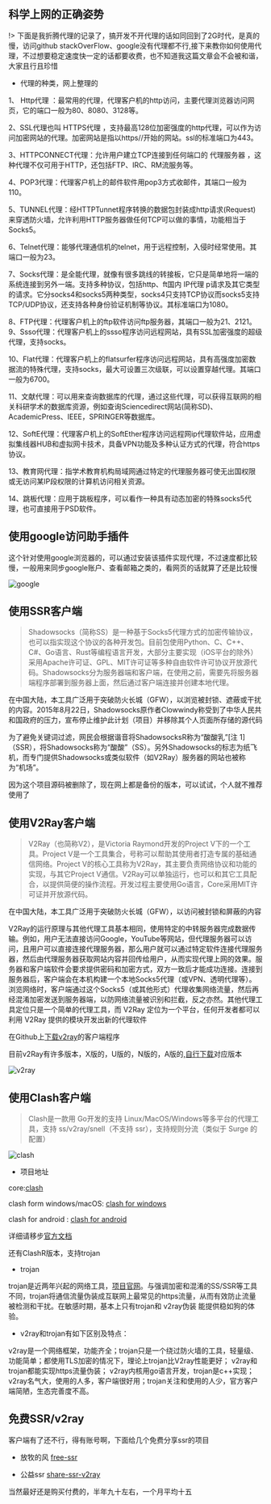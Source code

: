 ## 科学上网的正确姿势

!> 下面是我折腾代理的记录了，搞开发不开代理的话如同回到了2G时代，是真的慢，访问github stackOverFlow、google没有代理都不行,接下来教你如何使用代理，不过想要稳定速度快一定的话都要收费，也不知道我这篇文章会不会被和谐，大家且行且珍惜

- 代理的种类，网上整理的

1、 Http代理 ：最常用的代理，代理客户机的http访问，主要代理浏览器访问网页，它的端口一般为80、8080、3128等。

2、SSL代理也叫 HTTPS代理 ，支持最高128位加密强度的http代理，可以作为访问加密网站的代理。加密网站是指以https//开始的网站。ssl的标准端口为443。

3、HTTPCONNECT代理：允许用户建立TCP连接到任何端口的 代理服务器 ，这种代理不仅可用于HTTP，还包括FTP、IRC、RM流服务等。

4、POP3代理：代理客户机上的邮件软件用pop3方式收邮件，其端口一般为110。

5、TUNNEL代理：经HTTPTunnet程序转换的数据包封装成http请求(Request)来穿透防火墙，允许利用HTTP服务器做任何TCP可以做的事情，功能相当于Socks5。

6、Telnet代理：能够代理通信机的telnet，用于远程控制，入侵时经常使用。其端口一般为23。

7、Socks代理：是全能代理，就像有很多跳线的转接板，它只是简单地将一端的系统连接到另外一端。支持多种协议，包括http、ft国内 IP代理 p请求及其它类型的请求。它分socks4和socks5两种类型，socks4只支持TCP协议而socks5支持TCP/UDP协议，还支持各种身份验证机制等协议。其标准端口为1080。

8、FTP代理：代理客户机上的ftp软件访问ftp服务器，其端口一般为21、2121。9、Ssso代理：代理客户机上的ssso程序访问远程网站，具有SSL加密强度的超级代理，支持socks。

10、Flat代理：代理客户机上的flatsurfer程序访问远程网站，具有高强度加密数据流的特殊代理，支持socks，最大可设置三次级联，可以设置穿越代理。其端口一般为6700。

11、文献代理：可以用来查询数据库的代理，通过这些代理，可以获得互联网的相关科研学术的数据库资源，例如查询Sciencedirect网站(简称SD)、AcademicPress、IEEE，SPRINGER等数据库。

12、SoftE代理：代理客户机上的SoftEther程序访问远程网ip代理软件站，应用虚拟集线器HUB和虚拟网卡技术，具备VPN功能及多种认证方式的代理，符合https协议。

13、教育网代理：指学术教育机构局域网通过特定的代理服务器可使无出国权限或无访问某IP段权限的计算机访问相关资源。

14、跳板代理：应用于跳板程序，可以看作一种具有动态加密的特殊socks5代理，也可直接用于PSD软件。

## 使用google访问助手插件
这个针对使用google浏览器的，可以通过安装该插件实现代理，不过速度都比较慢，一般用来同步google账户、查看邮箱之类的，看网页的话就算了还是比较慢

![google](../images/google.png)


## 使用SSR客户端
>Shadowsocks（简称SS）是一种基于Socks5代理方式的加密传输协议，也可以指实现这个协议的各种开发包。目前包使用Python、C、C++、C#、Go语言、Rust等编程语言开发，大部分主要实现（iOS平台的除外）采用Apache许可证、GPL、MIT许可证等多种自由软件许可协议开放源代码。Shadowsocks分为服务器端和客户端，在使用之前，需要先将服务器端程序部署到服务器上面，然后通过客户端连接并创建本地代理。

在中国大陆，本工具广泛用于突破防火长城（GFW），以浏览被封锁、遮蔽或干扰的内容。2015年8月22日，Shadowsocks原作者Clowwindy称受到了中华人民共和国政府的压力，宣布停止维护此计划（项目）并移除其个人页面所存储的源代码

为了避免关键词过滤，网民会根据谐音将ShadowsocksR称为“酸酸乳”[注 1]（SSR），将Shadowsocks称为“酸酸”（SS）。另外Shadowsocks的标志为纸飞机，而专门提供Shadowsocks或类似软件（如V2Ray）服务器的网站也被称为“机场”。

因为这个项目源码被删除了，现在网上都是备份的版本，可以试试，个人就不推荐使用了

## 使用V2Ray客户端
>V2Ray（也简称V2），是Victoria Raymond开发的Project V下的一个工具。Project V是一个工具集合，号称可以帮助其使用者打造专属的基础通信网络。Project V的核心工具称为V2Ray，其主要负责网络协议和功能的实现，与其它Project V通信。V2Ray可以单独运行，也可以和其它工具配合，以提供简便的操作流程。开发过程主要使用Go语言，Core采用MIT许可证并开放源代码。

在中国大陆，本工具广泛用于突破防火长城（GFW），以访问被封锁和屏蔽的内容

V2Ray的运行原理与其他代理工具基本相同，使用特定的中转服务器完成数据传输。例如，用户无法直接访问Google，YouTube等网站，但代理服务器可以访问，且用户可以直接连接代理服务器，那么用户就可以通过特定软件连接代理服务器，然后由代理服务器获取网站内容并回传给用户，从而实现代理上网的效果。服务器和客户端软件会要求提供密码和加密方式，双方一致后才能成功连接。连接到服务器后，客户端会在本机构建一个本地Socks5代理（或VPN、透明代理等）。浏览网络时，客户端通过这个Socks5（或其他形式）代理收集网络流量，然后再经混淆加密发送到服务器端，以防网络流量被识别和拦截，反之亦然。其他代理工具定位只是一个简单的代理工具，而 V2Ray 定位为一个平台，任何开发者都可以利用 V2Ray 提供的模块开发出新的代理软件


在Github上[下载v2ray](https://github.com/v2fly/v2ray-core)的客户端程序

目前v2Ray有许多版本，X版的，U版的，N版的，A版的,[自行下载](https://www.v2fly.org/awesome/tools.html#%E5%9C%A8%E7%BA%BF%E5%B7%A5%E5%85%B7)对应版本

![v2ray](../images/v2ray.png)


## 使用Clash客户端

>Clash是一款用 Go开发的支持 Linux/MacOS/Windows等多平台的代理工具，支持 ss/v2ray/snell（不支持 ssr），支持规则分流（类似于 Surge 的配置）

![clash](../images/clash.png)

- 项目地址

 core:[clash](https://github.com/Dreamacro/clash)

 clash form windows/macOS: [clash for windows](https://github.com/Fndroid/clash_for_windows_pkg/releases)

 clash for android : [clash for android](https://github.com/Kr328/ClashForAndroid)

 
 详细请移步[官方文档](https://docs.cfw.lbyczf.com/contents/quickstart.html)


 还有ClashR版本，支持trojan


 - trojan

trojan是近两年兴起的网络工具，[项目官网](https://github.com/trojan-gfw)。与强调加密和混淆的SS/SSR等工具不同，trojan将通信流量伪装成互联网上最常见的https流量，从而有效防止流量被检测和干扰。在敏感时期，基本上只有trojan和 v2ray伪装 能提供稳如狗的体验。

- v2ray和trojan有如下区别及特点：

v2ray是一个网络框架，功能齐全；trojan只是一个绕过防火墙的工具，轻量级、功能简单；都使用TLS加密的情况下，理论上trojan比V2ray性能更好；
v2ray和trojan都能实现https流量伪装；
v2ray内核用go语言开发，trojan是c++实现；
v2ray名气大，使用的人多，客户端很好用；trojan关注和使用的人少，官方客户端简陋，生态完善度不高。


## 免费SSR/v2ray
客户端有了还不行，得有账号啊，下面给几个免费分享ssr的项目

- 放牧的风 [free-ssr](https://github.com/ThinkDevelop/Free-SS-SSR)
 
- 公益ssr [share-ssr-v2ray](https://github.com/selierlin/Share-SSR-V2ray)


当然最好还是购买付费的，半年九十左右，一个月平均十五